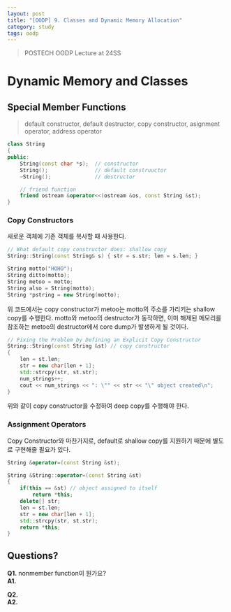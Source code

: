 ```yaml
---
layout: post
title: "[OODP] 9. Classes and Dynamic Memory Allocation"
category: study
tags: oodp
---
```


> POSTECH OODP Lecture at 24SS

# Dynamic Memory and Classes


## Special Member Functions
> default constructor, default destructor, copy constructor, asignment operator, address operator

```c++
class String
{
public:
    String(const char *s);  // constructor
    String();               // default construuctor
    ~String();              // destructor

    // friend function
    friend ostream &operator<<(ostream &os, const String &st); 
}
```

### Copy Constructors
새로운 객체에 기존 객체를 복사할 때 사용한다.

```c++
// What default copy constructor does: shallow copy
String::String(const String& s) { str = s.str; len = s.len; }

String motto("HOHO");
String ditto(motto);
String metoo = motto;
String also = String(motto);
String *pstring = new String(motto);
```
위 코드에서는 copy constructor가 metoo는 motto의 주소를 가리키는 shallow copy를 수행한다.
motto와 metoo의 destructor가 동작하면, 이미 해제된 메모리를 참조하는 metoo의 destructor에서 core dump가 발생하게 될 것이다.
```c++
// Fixing the Problem by Defining an Explicit Copy Constructor
String::String(const String &st) // copy constructor
{
    len = st.len;
    str = new char[len + 1];
    std::strcpy(str, st.str);
    num_strings++;
    cout << num_strings << ": \"" << str << "\" object created\n";
}
```
위와 같이 copy constructor을 수정하여 deep copy를 수행해야 한다.


### Assignment Operators
Copy Constructor와 마찬가지로, default로 shallow copy를 지원하기 때문에 별도로 구현해줄 필요가 있다.

```c++
String &operator=(const String &st);

String &String::operator=(const String &st)
{
    if(this == &st) // object assigned to itself
        return *this;
    delete[] str;
    len = st.len;
    str = new char[len + 1];
    std::strcpy(str, st.str);
    return *this;
}
```


## Questions?
**Q1.** nonmember function이 뭔가요? <br>
**A1.** 

**Q2.**      <br>
**A2.** 


<!-- Links -->
